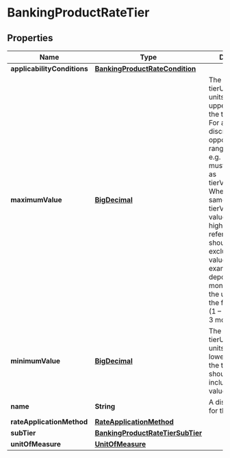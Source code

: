 
# BankingProductRateTier

## Properties
Name | Type | Description | Notes
------------ | ------------- | ------------- | -------------
**applicabilityConditions** | [**BankingProductRateCondition**](BankingProductRateCondition.md) |  |  [optional]
**maximumValue** | [**BigDecimal**](BigDecimal.md) | The number of tierUnitOfMeasure units that form the upper bound of the tier or band. For a tier with a discrete value (as opposed to a range of values e.g. 1 month) this must be the same as tierValueMinimum. Where this is the same as the tierValueMinimum value of the next-higher tier the referenced tier should be exclusive of this value. For example a term deposit of 2 months falls into the upper tier of the following tiers: (1 – 2 months, 2 – 3 months) | 
**minimumValue** | [**BigDecimal**](BigDecimal.md) | The number of tierUnitOfMeasure units that form the lower bound of the tier. The tier should be inclusive of this value | 
**name** | **String** | A display name for the tier | 
**rateApplicationMethod** | [**RateApplicationMethod**](RateApplicationMethod.md) |  |  [optional]
**subTier** | [**BankingProductRateTierSubTier**](BankingProductRateTierSubTier.md) |  |  [optional]
**unitOfMeasure** | [**UnitOfMeasure**](UnitOfMeasure.md) |  | 



